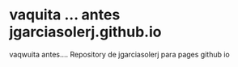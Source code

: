 # vaquita ... antes  jgarciasolerj.github.io
vaqwuita antes.... Repository de jgarciasolerj para pages github io
